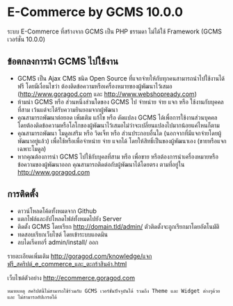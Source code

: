 # E-Commerce by GCMS 10.0.0

ระบบ E-Commerce ที่สร้างจาก GCMS เป็น PHP ธรรมดา ไม่ได้ใช้ Framework (GCMS เวอร์ชั่น 10.0.0)

## ข้อตกลงการนำ GCMS ไปใช้งาน
* GCMS เป็น Ajax CMS ชนิด Open Source ที่แจกจ่ายให้กับทุกคนสามารถนำไปใช้งานได้ ฟรี โดยมีเงื่อนไขว่า ต้องติดข้อความหรือเครื่องหมายของผู้พัฒนาไว้เสมอ (http://www.goragod.com และ http://www.webshopready.com)
* ห้ามนำ GCMS หรือ ส่วนหนึ่งส่วนใดของ GCMS ไป จำหน่าย จ่าย แจก หรือ ใช้งานกับบุคคลที่สาม เว้นแต่จะได้รับความยินยอมจากผู้พัฒนา
* คุณสามารถพัฒนาต่อยอด เพิ่มเติม แก้ไข หรือ ดัดแปลง GCMS ได้เพื่อการใช้งานส่วนบุคคล โดยต้องติดข้อความหรือโลโกของผู้พัฒนาไว้เสมอไม่ว่าจะเปลี่ยนแปลงไปมากน้อยแค่ไหนก็ตาม
* คุณสามารถพัฒนา โมดูลเสริม หรือ วิดเจ็ท หรือ ส่วนประกอบอื่นใด (นอกจากที่มีแจกจ่ายโดยผู้พัฒนาอยู่แล้ว) เพื่อใช้หรือเพื่อจำหน่าย จ่าย แจกได้ โดยให้สิทธิ์เป็นของผู้พัฒนาเอง (ขายหรือแจกเฉพาะโมดูล)
* หากคุณต้องการนำ GCMS ไปใช้กับบุคลที่สาม หรือ เพื่อขาย หรือต้องการนำเครื่องหมายหรือข้อความของผู้พัฒนาออก คุณสามารถติดต่อกับผู้พัฒนาได้โดยตรง ตามที่อยู่ใน http://www.goragod.com

## การติดตั้ง
* ดาวน์โหลดโค้ดทั้งหมดจาก Github
* แตกไฟล์และอัปโหลดไฟล์ทั้งหมดไปยัง Server
* ติดตั้ง GCMS โดยเรียก http://domain.tld/admin/ ตัวติดตั้งจะถูกเรียกมาโดยอัตโนมัติ
* ทดสอบเรียกเว็บไซต์ โดยเข้าระบบแอดมิน
* ลบไดเร็คทอรี่ admin/install/ ออก

รายละเอียดเพิ่มเติม http://goragod.com/knowledge/แจกฟรี_สคริปต์_e_commerce_และ_ตะกร้าสินค้า.html

เว็บไซต์ตัวอย่าง http://ecommerce.goragod.com
```
หมายเหตุ สคริปต์นี้ไม่สามารถใช้ร่วมกับ GCMS เวอร์ชั่นปัจจุบันได้ รวมถึง Theme และ Widget ต่างๆด้วย และ ไม่สามารถอัปเกรดได้
```